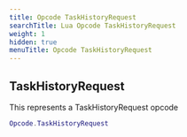 ```yaml
---
title: Opcode TaskHistoryRequest
searchTitle: Lua Opcode TaskHistoryRequest
weight: 1
hidden: true
menuTitle: Opcode TaskHistoryRequest
---
```

## TaskHistoryRequest

This represents a TaskHistoryRequest opcode
```lua
Opcode.TaskHistoryRequest
```